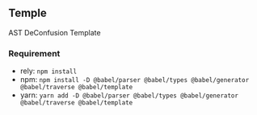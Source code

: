 ## Temple

AST DeConfusion Template

### Requirement

- rely: `npm install`
- npm: `npm install -D @babel/parser @babel/types @babel/generator @babel/traverse @babel/template`
- yarn: `yarn add -D @babel/parser @babel/types @babel/generator @babel/traverse @babel/template`
